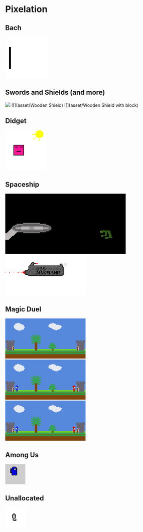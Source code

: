 # Pixelation

## Bach

![](asset/Bach-logo.gif)


## Swords and Shields (and more)

![](asset/Eisschwert)
![](asset/Wooden Shield)
![](asset/Wooden Shield with block)

## Didget

![](asset/didget.gif)

## Spaceship

![](asset/Enterprise.gif)
![](asset/USS-Piskelship.gif)

## Magic Duel

![Duel-1](asset/Magic-Duel-1.gif)
![Duel-2](asset/Magic-Duel-2.gif)
![Duel-3](asset/Magic-Duel-3.gif)

## Among Us

![](asset/Among-us.gif)

## Unallocated

![](asset/Ghost.gif)
